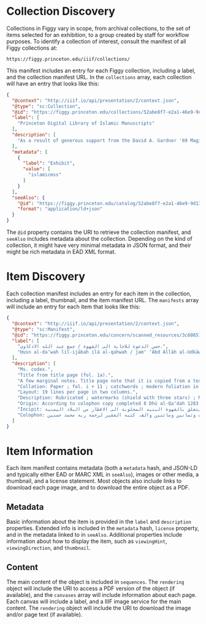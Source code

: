 # Collection Discovery

Collections in Figgy vary in scope, from archival collections, to the set of items selected for an
exhibition, to a group created by staff for workflow purposes. To identify a collection of interest,
consult the manifest of all Figgy collections at:

    https://figgy.princeton.edu/iiif/collections/

This manifest includes an entry for each Figgy collection, including a label, and the collection manifest URL. In the `collections` array, each collection will have an entry that looks like this:

```json
{
  "@context": "http://iiif.io/api/presentation/2/context.json",
  "@type": "sc:Collection",
  "@id": "https://figgy.princeton.edu/collections/52abe8f7-e2a1-46e9-9d13-3dc4fbc0bf0a/manifest",
  "label": [
    "Princeton Digital Library of Islamic Manuscripts"
  ],
  "description": [
    "As a result of generous support from the David A. Gardner '69 Magic Project, the Princeton University Library created Voyager cataloging records for most of the approximately 9,500 Islamic manuscripts in the Manuscripts Division, which are from Robert Garrett (Class of 1897) and other sources. This is the premier collection of Arabic, Persian, Ottoman Turkish, and other Islamic manuscripts in the Western Hemisphere. Initially, more than 200 of these manuscripts were digitized as the core of the Princeton Digital Library of Islamic Manuscripts. Separate support from the the Virginia and Richard Stewart Memorial Fund, through the Princeton University Council of the Humanities, has supported digitization of an additional 1,400 other Islamic manuscripts from existing black-and-white microfilm, produced in the 1970s with funding from the U.S. Department of Education, Title II-C. The manuscripts digitized from microfilm include all texts (chiefly New Series) on Shia law and theology; texts related to other non-Sunni sects, such as the Druze and Kharijites; and more than 750 other manuscripts (Garrett Yahuda Series) on a variety of subjects. Also added are PDFs of Islamic manuscripts digitized in response to photoduplication requests. In all, approximately a sixth of the Library's Islamic manuscripts have now been digitized and put online for the benefit of scholars worldwide."
  ],
  "metadata": [
    {
      "label": "Exhibit",
      "value": [
        "islamicmss"
      ]
    }
  ],
  "seeAlso": {
    "@id": "https://figgy.princeton.edu/catalog/52abe8f7-e2a1-46e9-9d13-3dc4fbc0bf0a.jsonld",
    "format": "application/ld+json"
  }
}
```

The `@id` property contains the URI to retrieve the collection manifest, and `seeAlso` includes metadata
about the collection. Depending on the kind of collection, it might have very minimal metadata in JSON
format, and their might be rich metadata in EAD XML format.

# Item Discovery

Each collection manifest includes an entry for each item in the collection, including a label, thumbnail, and the item manifest URL. The `manifests` array will include an entry for each item that looks like this:

```json
{
  "@context": "http://iiif.io/api/presentation/2/context.json",
  "@type": "sc:Manifest",
  "@id": "https://figgy.princeton.edu/concern/scanned_resources/3c608517-145c-4270-965f-f44a86c0457c/manifest",
  "label": [
    "حسن الدعوة للاجابة الى القهوة / جمع عبد الله الادكاوي.",
    "Ḥusn al-daʻwah lil-ijābah ilá al-qahwah / jamʻ ʻAbd Allāh al-Udkāwī."
  ],
  "description": [
    "Ms. codex.",
    "Title from title page (fol. 1a).",
    "A few marginal notes. Title page note that it is copied from a text in the author's hand. Folio 10b has three lines of verse by al-ʻInāyātī and nine lines of verse by Abī al-Mawāhib al-Bakrī in praise of coffee.",
    "Collation: Paper ; fol. i + 11 ; catchwords ; modern foliation in pencil using Western numerals.",
    "Layout: 19 lines per page in two columns.",
    "Description: Rubricated ; watermarks (shield with three stars) ; MS in good condition.",
    "Origin: According to colophon copy completed 8 Dhū al-Qaʻdah 1283 by Muḥammad ibn Ḥasanayn (fol. 10a).",
    "Incipit: بسم الله الرحمن الرحيم وبه ثقتى الحمد لله رب العالمين ... وبعد فهذه نبذة انتقيتها من قطعة جمعها بعض الافاضل فيما يتعلق بالقهوة البنيه المجلوبة الى الاقطار من البلاد اليمنية ...",
    "Colophon: نجزت کتابته في ثمان خلت من ذي القعدة الحرام سنة ثلاث وثمانين ومائتين والف. کتبه الفقير لرحمة ربه محمد حسنين"
  ]
}
```

# Item Information

Each item manifest contains metadata (both a `metadata` hash, and JSON-LD and typically either EAD or MARC XML in `seeAlso`), images or other media, a thumbnail, and a license statement.  Most objects also include links to download each page image, and to download the entire object as a PDF.

## Metadata

Basic information about the item is provided in the `label` and `description` properties. Extended info
is included in the `metadata` hash, `license` property, and in the metadata linked to in `seeAlso`.
Additional properties include information about how to display the item, such as `viewingHint`,
`viewingDirection`, and `thumbnail`.

## Content

The main content of the object is included in `sequences`. The `rendering` object will include the URI
to access a PDF version of the object (if available), and the `canvases` array will include information
about each page. Each canvas will include a label, and a IIIF image service for the main content. The
`rendering` object will include the URI to download the image and/or page text (if available).
